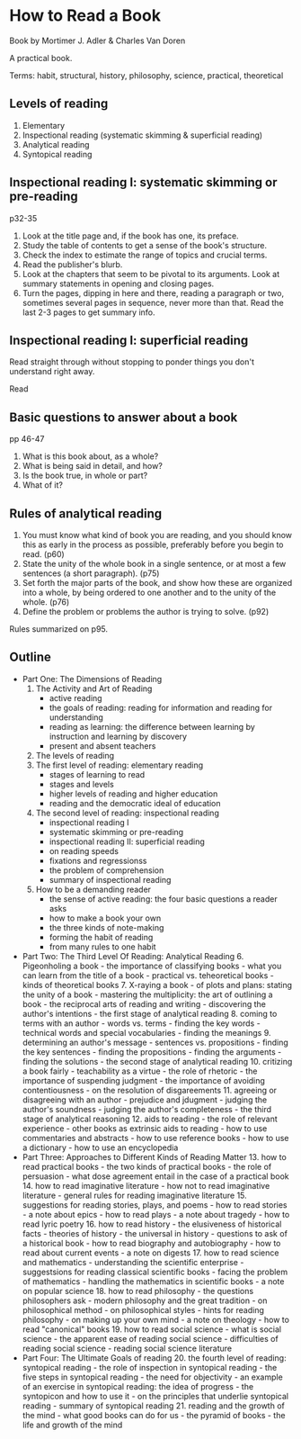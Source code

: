 # How to Read a Book

Book by Mortimer J. Adler & Charles Van Doren

A practical book.

Terms: habit, structural, history, philosophy, science, practical, theoretical

## Levels of reading

1. Elementary
2. Inspectional reading (systematic skimming & superficial reading)
3. Analytical reading
4. Syntopical reading

## Inspectional reading I: systematic skimming or pre-reading

p32-35

1. Look at the title page and, if the book has one, its preface.
2. Study the table of contents to get a sense of the book's structure.
3. Check the index to estimate the range of topics and crucial terms.
4. Read the publisher's blurb.
5. Look at the chapters that seem to be pivotal to its arguments. Look at
   summary statements in opening and closing pages.
6. Turn the pages, dipping in here and there, reading a paragraph or two,
   sometimes several pages in sequence, never more than that. Read the last 2-3
   pages to get summary info.

## Inspectional reading I: superficial reading

Read straight through without stopping to ponder things you don't understand
right away.

Read

## Basic questions to answer about a book

pp 46-47

1. What is this book about, as a whole?
2. What is being said in detail, and how?
3. Is the book true, in whole or part?
4. What of it?


## Rules of analytical reading

1. You must know what kind of book you are reading, and you should know this as
   early in the process as possible, preferably before you begin to read. (p60) 
2. State the unity of the whole book in a single sentence, or at most a few
   sentences (a short paragraph). (p75)
3. Set forth the major parts of the book, and show how these are organized into
   a whole, by being ordered to one another and to the unity of the whole.
   (p76)
4. Define the problem or problems the author is trying to solve. (p92)

Rules summarized on p95.

## Outline

- Part One: The Dimensions of Reading
    1. The Activity and Art of Reading
        - active reading
        - the goals of reading: reading for information and reading for
            understanding
        - reading as learning: the difference between learning by instruction and
            learning by discovery
        - present and absent teachers
    2. The levels of reading
    3. The first level of reading: elementary reading
        - stages of learning to read
        - stages and levels
        - higher levels of reading and higher education
        - reading and the democratic ideal of education
    4. The second level of reading: inspectional reading
        - inspectional reading I
        - systematic skimming or pre-reading
        - inspectional reading II: superficial reading
        - on reading speeds
        - fixations and regressionss
        - the problem of comprehension
        - summary of inspectional reading
    5. How to be a demanding reader
        - the sense of active reading: the four basic questions a reader asks
        - how to make a book your own
        - the three kinds of note-making
        - forming the habit of reading
        - from many rules to one habit
- Part Two: The Third Level Of Reading: Analytical Reading
    6. Pigeonholing a book
        - the importance of classifying books
        - what you can learn from the title of a book
        - practical vs. teheoretical books
        - kinds of theoretical books
    7. X-raying a book
        - of plots and plans: stating the unity of a book
        - mastering the multiplicity: the art of outlining a book
        - the reciprocal arts of reading and writing
        - discovering the author's intentions
        - the first stage of analytical reading
    8. coming to terms with an author
        - words vs. terms
        - finding the key words
        - technical words and special vocabularies
        - finding the meanings
    9. determining an author's message
        - sentences vs. propositions
        - finding the key sentences
        -  finding the propositions
        -  finding the arguments
        -  finding the solutions
        -  the second stage of analytical reading
    10. critizing a book fairly
        - teachability as a virtue
        - the role of rhetoric
        - the importance of suspending judgment
        - the importance of avoiding contentiousness
        - on the resolution of disgareements
    11. agreeing or disagreeing with an author
        - prejudice and jdugment
        - judging the author's soundness
        - judging the author's completeness
        - the third stage of analytical reasoning
    12. aids to reading
        - the role of relevant experience
        - other books as extrinsic aids to reading
        - how to use commentaries and abstracts
        - how to use reference books
        - how to use a dictionary
        - how to use an encyclopedia
- Part Three: Approaches to Different Kinds of Reading Matter
    13. how to read practical books
        - the two kinds of practical books
        - the role of persuasion
        - what dose agreement entail in the case of a practical book
    14. how to read imaginative literature
        - how not to read imaginative literature
        - general rules for reading imaginative literature
    15. suggestions for reading stories, plays, and poems
        - how to read stories
        - a note about epics
        - how to read plays
        - a note about tragedy
        - how to read lyric poetry
    16. how to read history
        - the elusiveness of historical facts
        - theories of history
        - the universal in history
        - questions to ask of a historical book
        - how to read biography and autobiography
        - how to read about current events
        - a note on digests
    17.  how to read science and mathematics
        - understanding the scientific enterprise
        - suggestsions for reading classical scientific books
        - facing the problem of mathematics
        - handling the mathematics in scientific books
        - a note on popular science
    18. how to read philosophy
        - the questions philosophers ask
        - modern philosophy and the great tradition
        - on philosophical method
        - on philosophical styles
        - hints for reading philosophy
        - on making up your own mind
        - a note on theology
        - how to read "canonical" books
    19. how to read social science
         - what is social science
         - the apparent ease of reading social science
         - difficulties of reading social science
         - reading social science literature
- Part Four: The Ultimate Goals of reading
    20. the fourth level of reading: syntopical reading
        - the role of inspection in syntopical reading
        - the five steps in syntopical reading
        - the need for objectivity
        - an example of an exercise in syntopical reading: the idea of progress
        - the syntopicon and how to use it
        - on the principles that underlie syntopical reading
        - summary of syntopical reading
    21. reading and the growth of the mind
        - what good books can do for us
        - the pyramid of books
        - the life and growth of the mind
